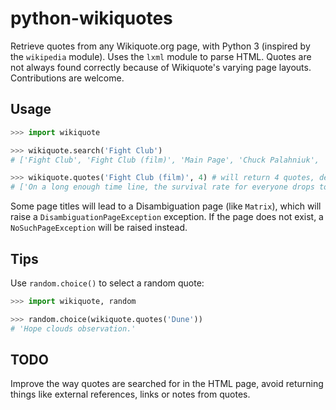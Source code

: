 # python-wikiquotes
Retrieve quotes from any Wikiquote.org page, with Python 3 (inspired by the `wikipedia` module).  Uses the `lxml` module to parse HTML.  Quotes are not always found correctly because of Wikiquote's varying page layouts.  Contributions are welcome.

## Usage
```python
>>> import wikiquote

>>> wikiquote.search('Fight Club')
# ['Fight Club', 'Fight Club (film)', 'Main Page', 'Chuck Palahniuk', 'Fight Club (novel)']

>>> wikiquote.quotes('Fight Club (film)', 4) # will return 4 quotes, default is 20
# ['On a long enough time line, the survival rate for everyone drops to zero.', 'I felt like destroying something beautiful.', "I am Jack's wasted life.", "I am Jack's smirking revenge."]
```

Some page titles will lead to a Disambiguation page (like `Matrix`), which will raise a `DisambiguationPageException` exception.  If the page does not exist, a `NoSuchPageException` will be raised instead.

## Tips
Use `random.choice()` to select a random quote:
```python
>>> import wikiquote, random

>>> random.choice(wikiquote.quotes('Dune'))
# 'Hope clouds observation.'
```

## TODO
Improve the way quotes are searched for in the HTML page, avoid returning things like external references, links or notes from quotes.
